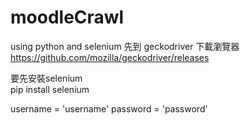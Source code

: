 # moodleCrawl
using python and selenium 
先到 geckodriver 下載瀏覽器  
https://github.com/mozilla/geckodriver/releases

要先安裝selenium     
pip install selenium


username = 'username'
password = 'password'
